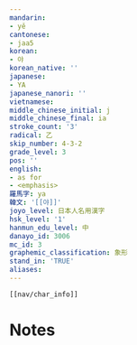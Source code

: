 ```yaml
---
mandarin:
- yě
cantonese:
- jaa5
korean:
- 야
korean_native: ''
japanese:
- YA
japanese_nanori: ''
vietnamese:
middle_chinese_initial: j
middle_chinese_final: ia
stroke_count: '3'
radical: 乙
skip_number: 4-3-2
grade_level: 3
pos: ''
english:
- as for
- <emphasis>
羅馬字: ya
韓文: '[[야]]'
joyo_level: 日本人名用漢字
hsk_level: '1'
hanmun_edu_level: 中
danayo_id: 3006
mc_id: 3
graphemic_classification: 象形
stand_in: 'TRUE'
aliases:
---
```

```meta-bind-embed
[[nav/char_info]]
```

# Notes
